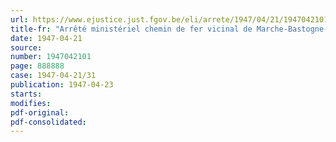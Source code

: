 ```yaml
---
url: https://www.ejustice.just.fgov.be/eli/arrete/1947/04/21/1947042101/justel
title-fr: "Arrêté ministériel chemin de fer vicinal de Marche-Bastogne-Martellange. Modification au tableau des distances"
date: 1947-04-21
source:
number: 1947042101
page: 888888
case: 1947-04-21/31
publication: 1947-04-23
starts:
modifies:
pdf-original:
pdf-consolidated:
---
```


